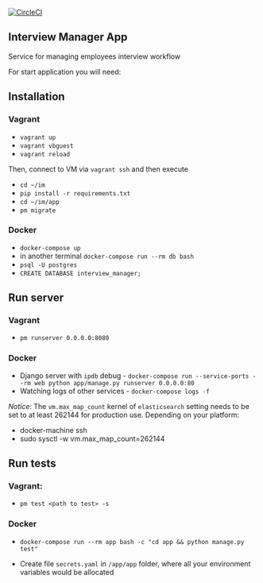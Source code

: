 [![CircleCI](https://circleci.com/gh/vforvad/Interview360Server.svg?style=svg)](https://circleci.com/gh/vforvad/Interview360Server)

## Interview Manager App

Service for managing employees interview workflow

For start application you will need:

## Installation

### Vagrant

* `vagrant up`
* `vagrant vbguest`
* `vagrant reload`

Then, connect to VM via `vagrant ssh` and then execute

* `cd ~/im`
* `pip install -r requirements.txt`
* `cd ~/im/app`
* `pm migrate`

### Docker

* `docker-compose up`
* in another terminal `docker-compose run --rm db bash`
* `psql -U postgres`
* `CREATE DATABASE interview_manager;`

## Run server

### Vagrant

* `pm runserver 0.0.0.0:8080`

### Docker

* Django server with `ipdb` debug - `docker-compose run --service-ports --rm web python app/manage.py runserver 0.0.0.0:80`
* Watching logs of other services - `docker-compose logs -f`

*Notice*: The `vm.max_map_count` kernel of `elasticsearch` setting needs to be set to at least
262144 for production use. Depending on your platform:
* docker-machine ssh
* sudo sysctl -w vm.max_map_count=262144

## Run tests

### Vagrant:
* `pm test <path to test> -s`

### Docker

* `docker-compose run --rm app bash -c "cd app && python manage.py test"`

* Create file `secrets.yaml` in `/app/app` folder, where all your environment variables would be allocated

